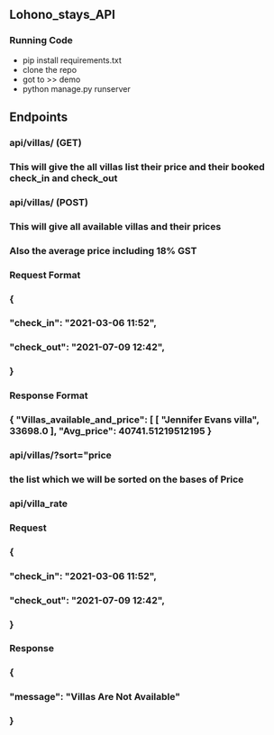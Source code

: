 ## Lohono_stays_API


### Running Code

* pip install requirements.txt
* clone the repo 
* got to >> demo 
* python manage.py runserver


## Endpoints

### api/villas/  (GET)
### This will give the all villas list their price and their booked check_in and check_out 

### api/villas/ (POST)
### This will give all available villas and their prices 
### Also the average price including 18% GST

### Request Format

### {
###   "check_in": "2021-03-06 11:52",
###  "check_out": "2021-07-09 12:42",
   
### }
 
 ### Response Format 
 
### { "Villas_available_and_price": [ [ "Jennifer Evans villa",  33698.0 ], "Avg_price": 40741.51219512195   }


### api/villas/?sort="price
### the list which we will be sorted on the bases of Price

### api/villa_rate
### Request 

### {
###   "check_in": "2021-03-06 11:52",
###   "check_out": "2021-07-09 12:42",
   
### }

### Response

### {
   ### "message": "Villas Are Not Available"
### }
